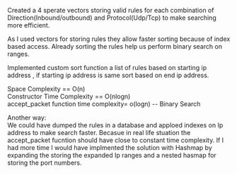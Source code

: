 Created a 4 sperate vectors storing valid rules for each combination of Direction(Inbound/outbound) and Protocol(Udp/Tcp)
to make searching more efficient.<br/>

As I used vectors for storing rules they allow faster sorting because of index based access. Already sorting the rules help us 
perform binary search on ranges.<br/>

Implemented custom sort function a list of rules based on starting ip address , if starting ip address is same 
sort based on end ip address.<br/>


Space Complexity == O(n)<br/>
Constructor Time Complexity == O(nlogn) <br/>
accept_packet function time complexity= o(logn) -- Binary Search<br/>

Another way:<br/>
We could have dumped the rules in a database and apploed indexes on Ip address to make search faster. Becasue in real life stuation the accept_packet fucntion should have close to constant time complexity.
If I had more time I would have implmented the solution with Hashmap by expanding the storing the expanded Ip ranges and a nested hasmap for storing the port numbers.
